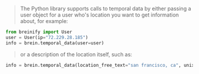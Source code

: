 <blockquote class="lang-specific python">
<p>The Python library supports calls to temporal data by either passing a user object for a user who's location you want
   to get information about, for example:
</blockquote>

>
```python
from breinify import User
user = User(ip="72.229.28.185")
info = brein.temporal_data(user=user)
```

<blockquote class="lang-specific python">
<p>or a description of the location itself, such as:</p>
</blockquote>

>
```python
info = brein.temporal_data(location_free_text="san francisco, ca", unixtime=1492538271)
```
